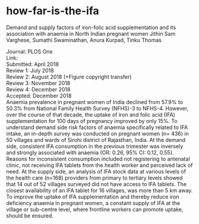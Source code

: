# how-far-is-the-ifa
Demand and supply factors of iron-folic acid supplementation and its association with anaemia in North Indian pregnant women
Jithin Sam Varghese, Sumathi Swaminathan, Anura Kurpad, Tinku Thomas

Journal: PLOS One  
Link:  
Submitted: April 2018  
Review 1: July 2018  
Review 2: August 2018 (+Figure copyright transfer)  
Review 3: November 2018  
Review 4: December 2018  
Accepted: December 2018  
Anaemia prevalence in pregnant women of India declined from 57.9% to 50.3% from National Family Health Survey (NFHS)-3 to NFHS-4. However, over the course of that decade, the uptake of iron and folic acid (IFA) supplementation for 100 days of pregnancy improved by only 15%. To understand demand side risk factors of anaemia specifically related to IFA intake, an in-depth survey was conducted on pregnant women (n= 436) in 50 villages and wards of Sirohi district of Rajasthan, India. At the demand side, consistent IFA consumption in the previous trimester was inversely and strongly associated with anaemia (OR: 0.26, 95% CI: 0.12, 0.55). Reasons for inconsistent consumption included not registering to antenatal clinic, not receiving IFA tablets from the health worker and perceived lack of need. At the supply side, an analysis of IFA stock data at various levels of the health care (n=168) providers from primary to tertiary levels showed that 14 out of 52 villages surveyed did not have access to IFA tablets. The closest availability of an IFA tablet for 16 villages, was more than 5 km away. To improve the uptake of IFA supplementation and thereby reduce iron deficiency anaemia in pregnant women, a constant supply of IFA at the village or sub-centre level, where frontline workers can promote uptake, should be ensured.  

